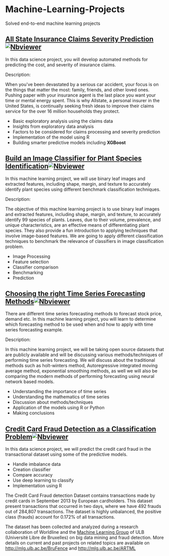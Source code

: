 # Machine-Learning-Projects
Solved end-to-end machine learning projects

## [All State Insurance Claims Severity Prediction](https://github.com/shejz/Machine-Learning-Projects/tree/master/All%20State%20Insurance%20Claims%20Severity%20Prediction) [![Nbviewer](https://github.com/jupyter/design/blob/master/logos/Badges/nbviewer_badge.svg)](https://nbviewer.jupyter.org/github/shejz/Machine-Learning-Projects/blob/master/All%20State%20Insurance%20Claims%20Severity%20Prediction/All%20State%20Insurance%20Claims%20Severity%20Prediction.ipynb)

In this data science project, you will develop automated methods for predicting the cost, and severity of insurance claims.

Description:

When you've been devastated by a serious car accident, your focus is on the things that matter the most: family, friends, and other loved ones. Pushing paper with your insurance agent is the last place you want your time or mental energy spent. This is why Allstate, a personal insurer in the United States, is continually seeking fresh ideas to improve their claims service for the over 16 million households they protect.

- Basic exploratory analysis using the claims data
- Insights from exploratory data analysis
- Factors to be considered for claims processing and severity prediction
- Implementation of the model using R
- Building smarter predictive models including **XGBoost**

## [Build an Image Classifier for Plant Species Identification](https://github.com/shejz/Machine-Learning-Projects/tree/master/Build%20an%20Image%20Classifier%20for%20Plant%20Species%20Identification)[![Nbviewer](https://github.com/jupyter/design/blob/master/logos/Badges/nbviewer_badge.svg)](https://nbviewer.jupyter.org/github/shejz/Machine-Learning-Projects/blob/master/Build%20an%20Image%20Classifier%20for%20Plant%20Species%20Identification/Build%20an%20Image%20Classifier%20for%20Plant%20Species%20Identification.ipynb)

In this machine learning project, we will use binary leaf images and extracted features, including shape, margin, and texture to accurately identify plant species using different benchmark classification techniques.

Description:

The objective of this machine learning project is to use binary leaf images and extracted features, including shape, margin, and texture, to accurately identify 99 species of plants. Leaves, due to their volume, prevalence, and unique characteristics, are an effective means of differentiating plant species. They also provide a fun introduction to applying techniques that involve image-based features. We are going to apply different classification techniques to benchmark the relevance of classifiers in image classification problem.

- Image Processing
- Feature selection
- Classifier comparison
- Benchmarking
- Prediction


## [Choosing the right Time Series Forecasting Methods](https://github.com/shejz/Machine-Learning-Projects/tree/master/Choosing%20the%20right%20Time%20Series%20Forecasting%20Methods)[![Nbviewer](https://github.com/jupyter/design/blob/master/logos/Badges/nbviewer_badge.svg)](https://nbviewer.jupyter.org/github/shejz/Machine-Learning-Projects/blob/master/Choosing%20the%20right%20Time%20Series%20Forecasting%20Methods/Time-Series-Forecasting.ipynb)

There are different time series forecasting methods to forecast stock price, demand etc. In this machine learning project, you will learn to determine which forecasting method to be used when and how to apply with time series forecasting example.

Description:

In this machine learning project, we will be taking open source datasets that are publicly available and will be discussing various methods/techniques of performing time series forecasting. We will discuss about the traditional methods such as holt-winters method, Autoregressive integrated moving average method, exponential smoothing methods, as well we will also be comparing the modern methods of performing forecasting using neural network based models.

- Understanding the importance of time series
- Understanding the mathematics of time series
- Discussion about methods/techniques
- Application of the models using R or Python
- Making conclusions

## [Credit Card Fraud Detection as a Classification Problem](https://github.com/shejz/Machine-Learning-Projects/tree/master/Credit%20Card%20Fraud%20Detection%20as%20a%20Classification%20Problem)[![Nbviewer](https://github.com/jupyter/design/blob/master/logos/Badges/nbviewer_badge.svg)](https://nbviewer.jupyter.org/github/shejz/Machine-Learning-Projects/blob/master/Credit%20Card%20Fraud%20Detection%20as%20a%20Classification%20Problem/Credit%20Card%20Fraud%20Detection%20as%20a%20Classification%20Problem.ipynb) 
In this data science project, we will predict the credit card fraud in the transactional dataset using some of the predictive models.

- Handle imbalance data
- Creation classifier
- Compare accuracy
- Use deep learning to classify
- Implementation using R

The Credit Card Fraud detection Dataset contains transactions made by credit cards in September 2013 by European cardholders. This dataset present transactions that occurred in two days, where we have 492 frauds out of 284,807 transactions. The dataset is highly unbalanced, the positive class (frauds) account for 0.172% of all transactions.

The dataset has been collected and analyzed during a research collaboration of Worldline and the [Machine Learning Group](http://mlg.ulb.ac.be) of ULB (Université Libre de Bruxelles) on big data mining and fraud detection. More details on current and past projects on related topics are available on http://mlg.ulb.ac.be/BruFence and http://mlg.ulb.ac.be/ARTML














